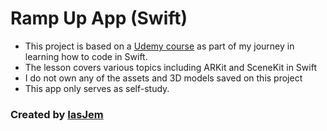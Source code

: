 # Ramp Up App (Swift)

* This project is based on a [Udemy course](https://www.udemy.com/devslopes-ios11/) as part of my journey in learning how to code in Swift.
* The lesson covers various topics including ARKit and SceneKit in Swift
* I do not own any of the assets and 3D models saved on this project
* This app only serves as self-study.

### Created by [IasJem](https://github.com/iasjem)